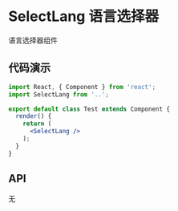 # SelectLang 语言选择器

语言选择器组件

## 代码演示

```jsx
import React, { Component } from 'react';
import SelectLang from '..';

export default class Test extends Component {
  render() {
    return (
      <SelectLang />
    );
  }
}
```

## API

无

